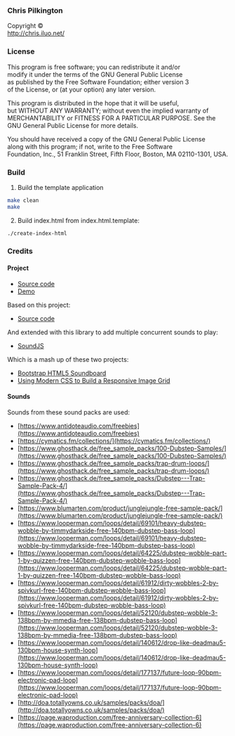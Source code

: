 ### Chris Pilkington  
Copyright ©  
http://chris.iluo.net/ 

### License

This program is free software; you can redistribute it and/or  
modify it under the terms of the GNU General Public License  
as published by the Free Software Foundation; either version 3  
of the License, or (at your option) any later version. 

This program is distributed in the hope that it will be useful,  
but WITHOUT ANY WARRANTY; without even the implied warranty of  
MERCHANTABILITY or FITNESS FOR A PARTICULAR PURPOSE.  See the  
GNU General Public License for more details. 

You should have received a copy of the GNU General Public License  
along with this program; if not, write to the Free Software  
Foundation, Inc., 51 Franklin Street, Fifth Floor, Boston, MA  02110-1301, USA.  

### Build

1. Build the template application
```bash
make clean
make
```
2. Build index.html from index.html.template:
```bash
./create-index-html
```

### Credits

#### Project

*   [Source code](https://github.com/pilkch/beatpad)
*   [Demo](https://chris.iluo.net/projects/beatpad)

Based on this project:

*   [Source code](https://chris.iluo.net/projects/soundboard)

And extended with this library to add multiple concurrent sounds to play:

*   [SoundJS](https://github.com/CreateJS/SoundJS)

Which is a mash up of these two projects:

*   [Bootstrap HTML5 Soundboard](https://github.com/sk33lz/bootstrap-html5-soundboard)
*   [Using Modern CSS to Build a Responsive Image Grid](https://www.sitepoint.com/using-modern-css-to-build-a-responsive-image-grid/)

#### Sounds

Sounds from these sound packs are used:

*   [https://www.antidoteaudio.com/freebies](https://www.antidoteaudio.com/freebies)
*   [https://cymatics.fm/collections/](https://cymatics.fm/collections/)
*   [https://www.ghosthack.de/free_sample_packs/100-Dubstep-Samples/](https://www.ghosthack.de/free_sample_packs/100-Dubstep-Samples/)
*   [https://www.ghosthack.de/free_sample_packs/trap-drum-loops/](https://www.ghosthack.de/free_sample_packs/trap-drum-loops/)
*   [https://www.ghosthack.de/free_sample_packs/Dubstep---Trap-Sample-Pack-4/](https://www.ghosthack.de/free_sample_packs/Dubstep---Trap-Sample-Pack-4/)
*   [https://www.blumarten.com/product/junglejungle-free-sample-pack/](https://www.blumarten.com/product/junglejungle-free-sample-pack/)
*   [https://www.looperman.com/loops/detail/69101/heavy-dubstep-wobble-by-timmydarkside-free-140bpm-dubstep-bass-loop](https://www.looperman.com/loops/detail/69101/heavy-dubstep-wobble-by-timmydarkside-free-140bpm-dubstep-bass-loop)
*   [https://www.looperman.com/loops/detail/64225/dubstep-wobble-part-1-by-quizzen-free-140bpm-dubstep-wobble-bass-loop](https://www.looperman.com/loops/detail/64225/dubstep-wobble-part-1-by-quizzen-free-140bpm-dubstep-wobble-bass-loop)
*   [https://www.looperman.com/loops/detail/61912/dirty-wobbles-2-by-spivkurl-free-140bpm-dubstep-wobble-bass-loop](https://www.looperman.com/loops/detail/61912/dirty-wobbles-2-by-spivkurl-free-140bpm-dubstep-wobble-bass-loop)
*   [https://www.looperman.com/loops/detail/52120/dubstep-wobble-3-138bpm-by-mmedia-free-138bpm-dubstep-bass-loop](https://www.looperman.com/loops/detail/52120/dubstep-wobble-3-138bpm-by-mmedia-free-138bpm-dubstep-bass-loop)
*   [https://www.looperman.com/loops/detail/140612/drop-like-deadmau5-130bpm-house-synth-loop](https://www.looperman.com/loops/detail/140612/drop-like-deadmau5-130bpm-house-synth-loop)
*   [https://www.looperman.com/loops/detail/177137/future-loop-90bpm-electronic-pad-loop](https://www.looperman.com/loops/detail/177137/future-loop-90bpm-electronic-pad-loop)
*   [http://doa.totallyowns.co.uk/samples/packs/doa/](http://doa.totallyowns.co.uk/samples/packs/doa/)
*   [https://page.waproduction.com/free-anniversary-collection-6](https://page.waproduction.com/free-anniversary-collection-6)
